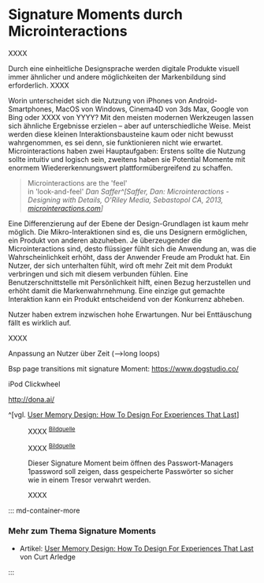 # Signature Moments durch Microinteractions

XXXX

Durch eine einheitliche Designsprache werden digitale Produkte visuell immer ähnlicher und andere möglichkeiten der Markenbildung sind erforderlich. XXXX

Worin unterscheidet sich die Nutzung von iPhones von Android-Smartphones, MacOS von Windows, Cinema4D von 3ds Max, Google von Bing oder XXXX von YYYY? Mit den meisten modernen Werkzeugen lassen sich ähnliche Ergebnisse erzielen – aber auf unterschiedliche Weise.
Meist werden diese kleinen Interaktionsbausteine kaum oder nicht bewusst wahrgenommen, es sei denn, sie funktionieren nicht wie erwartet.
Microinteractions haben zwei Hauptaufgaben: Erstens sollte die Nutzung sollte intuitiv und logisch sein, zweitens haben sie Potential Momente mit enormem Wiedererkennungswert plattformübergreifend zu schaffen.

> Microinteractions are the 'feel' <br>in 'look-and-feel'
> <cite>Dan Saffer^[Saffer, Dan: Microinteractions - Designing with Details, O'Riley Media, Sebastopol CA, 2013, [microinteractions.com](http://microinteractions.com/)]</cite>

Eine Differenzierung auf der Ebene der Design-Grundlagen ist kaum mehr möglich. Die Mikro-Interaktionen sind es, die uns Designern ermöglichen, ein Produkt von anderen abzuheben.
Je überzeugender die Microinteractions sind, desto flüssiger fühlt sich die Anwendung an, was die Wahrscheinlichkeit erhöht, dass der Anwender Freude am Produkt hat. Ein Nutzer, der sich unterhalten fühlt, wird oft mehr Zeit mit dem Produkt verbringen und sich mit diesem verbunden fühlen.
Eine Benutzerschnittstelle mit Persönlichkeit hilft, einen Bezug herzustellen und erhöht damit die Markenwahrnehmung. Eine einzige gut gemachte Interaktion kann ein Produkt entscheidend von der Konkurrenz abheben.

Nutzer haben extrem inzwischen hohe Erwartungen. Nur bei Enttäuschung fällt es wirklich auf.

XXXX

Anpassung an Nutzer über Zeit (-->long loops)

Bsp page transitions mit signature Moment: https://www.dogstudio.co/

iPod Clickwheel

http://dona.ai/

^[vgl. [User Memory Design: How To Design For Experiences That Last](https://www.smashingmagazine.com/2016/08/user-memory-design-how-to-design-for-experiences-that-last/)]

<figure class="content-thin">
  <img data-src="/images/signature-moments/weather-app.gif">
  <figcaption>
    XXXX
    <sup><a href="https://codepen.io/davidkpiano/full/ByNPQw">Bildquelle</a></sup>
  </figcaption>
</figure>

<figure class="content-thin">
  <img data-src="/images/signature-moments/pull-to-refresh-planet.gif">
  <figcaption>
    XXXX
    <sup><a href="https://dribbble.com/shots/2111739-Pull-To-Refresh">Bildquelle</a></sup>
  </figcaption>
</figure>

<figure class="content-thin">
  <img data-src="/images/signature-moments/1password-open.gif">
  <figcaption>
    Dieser Signature Moment beim öffnen des Passwort-Managers 1password soll zeigen, dass gespeicherte Passwörter so sicher wie in einem Tresor verwahrt werden.
  </figcaption>
</figure>

<figure class="content-thin">
  <img data-src="/images/signature-moments/mailchimp-send.gif">
  <figcaption>
    XXXX
  </figcaption>
</figure>

::: md-container-more

### Mehr zum Thema Signature Moments

* Artikel: [User Memory Design: How To Design For Experiences That Last](https://www.smashingmagazine.com/2016/08/user-memory-design-how-to-design-for-experiences-that-last/) von Curt Arledge

:::
